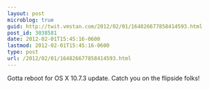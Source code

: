 ```yaml
---
layout: post
microblog: true
guid: http://twit.vmstan.com/2012/02/01/164826677858414593.html
post_id: 3038581
date: 2012-02-01T15:45:16-0600
lastmod: 2012-02-01T15:45:16-0600
type: post
url: /2012/02/01/164826677858414593.html
---
```

Gotta reboot for OS X 10.7.3 update. Catch you on the flipside folks!

